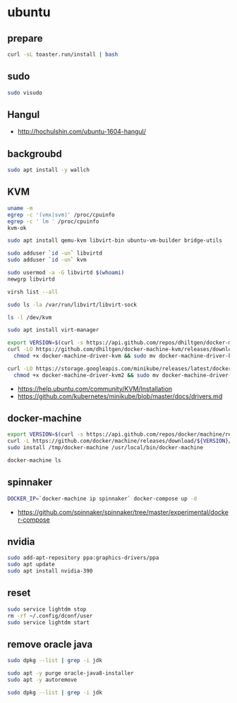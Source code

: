 # ubuntu

## prepare

```bash
curl -sL toaster.run/install | bash
```

## sudo

```bash
sudo visudo
```

## Hangul

* <http://hochulshin.com/ubuntu-1604-hangul/>

## backgroubd

```bash
sudo apt install -y wallch
```

## KVM

```bash
uname -m
egrep -c '(vmx|svm)' /proc/cpuinfo
egrep -c ' lm ' /proc/cpuinfo
kvm-ok

sudo apt install qemu-kvm libvirt-bin ubuntu-vm-builder bridge-utils

sudo adduser `id -un` libvirtd
sudo adduser `id -un` kvm

sudo usermod -a -G libvirtd $(whoami)
newgrp libvirtd

virsh list --all

sudo ls -la /var/run/libvirt/libvirt-sock

ls -l /dev/kvm

sudo apt install virt-manager

export VERSION=$(curl -s https://api.github.com/repos/dhiltgen/docker-machine-kvm/releases/latest | grep tag_name | cut -d '"' -f 4)
curl -LO https://github.com/dhiltgen/docker-machine-kvm/releases/download/${VERSION}/docker-machine-driver-kvm && \
  chmod +x docker-machine-driver-kvm && sudo mv docker-machine-driver-kvm /usr/local/bin/

curl -LO https://storage.googleapis.com/minikube/releases/latest/docker-machine-driver-kvm2 && \
  chmod +x docker-machine-driver-kvm2 && sudo mv docker-machine-driver-kvm2 /usr/local/bin/
```

* <https://help.ubuntu.com/community/KVM/Installation>
* <https://github.com/kubernetes/minikube/blob/master/docs/drivers.md>

## docker-machine

```bash
export VERSION=$(curl -s https://api.github.com/repos/docker/machine/releases/latest | grep tag_name | cut -d '"' -f 4)
curl -L https://github.com/docker/machine/releases/download/${VERSION}/docker-machine-`uname -s`-`uname -m` > /tmp/docker-machine
sudo install /tmp/docker-machine /usr/local/bin/docker-machine

docker-machine ls
```

## spinnaker

```bash
DOCKER_IP=`docker-machine ip spinnaker` docker-compose up -d
```

* <https://github.com/spinnaker/spinnaker/tree/master/experimental/docker-compose>

## nvidia

```bash
sudo add-apt-repository ppa:graphics-drivers/ppa
sudo apt update
sudo apt install nvidia-390
```

## reset

```bash
sudo service lightdm stop
rm -rf ~/.config/dconf/user
sudo service lightdm start
```

## remove oracle java

```bash
sudo dpkg --list | grep -i jdk

sudo apt -y purge oracle-java8-installer
sudo apt -y autoremove

sudo dpkg --list | grep -i jdk
```
